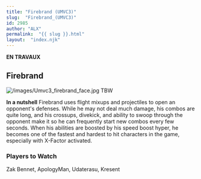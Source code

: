 ```yaml
---
title: "Firebrand (UMVC3)"
slug:  "Firebrand_(UMVC3)"
id: 2985
author: "ALX"
permalink:  "{{ slug }}.html"
layout:  "index.njk"
---
```


**EN TRAVAUX**

## Firebrand

![](/images/Umvc3_firebrand_face.jpg‎ "/images/Umvc3_firebrand_face.jpg‎")
TBW

**In a nutshell** Firebrand uses flight mixups and projectiles to open
an opponent's defenses. While he may not deal much damage, his combos
are quite long, and his crossups, divekick, and ability to swoop through
the opponent make it so he can frequently start new combos every few
seconds. When his abilities are boosted by his speed boost hyper, he
becomes one of the fastest and hardest to hit characters in the game,
especially with X-Factor activated.

### Players to Watch

Zak Bennet, ApologyMan, Udaterasu, Kresent
